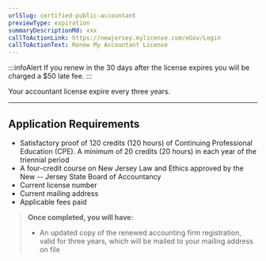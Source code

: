 ```yaml
---
urlSlug: certified-public-accountant
previewType: expiration
summaryDescriptionMd: xxx
callToActionLink: https://newjersey.mylicense.com/eGov/Login
callToActionText: Renew My Accountant License
---
```

:::infoAlert
 If you renew in the 30 days after the license expires you will be charged a $50 late fee.
:::

Your accountant license expire every three years.
- - -
## Application Requirements

- Satisfactory proof of 120 credits (120 hours) of Continuing Professional Education (CPE). A minimum of 20 credits (20 hours) in each year of the triennial period
- A four-credit course on New Jersey Law and Ethics approved by the ​​New -- Jersey State Board of Accountancy
- Current license number
- Current mailing address
- Applicable fees paid

> **Once completed, you will have:**
>
> - An updated copy of the renewed accounting firm registration, valid for three years, which will be mailed to your mailing address on file